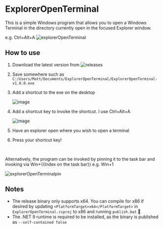 # ExplorerOpenTerminal

This is a simple Windows program that allows you to open a Windows Terminal in the directory currently open in the focused Explorer window.

e.g. Ctrl+Alt+A
![explorerOpenTerminal](https://github.com/user-attachments/assets/84e96531-90f6-4e6f-a0d8-b74bf7058f36)

## How to use
1. Download the latest version from ![releases](/releases)
2. Save somewhere such as `C:/Users/Matt/Documents/ExplorerOpenTerminal/ExplorerOpenTerminal-v1.0.0.exe`
3. Add a shortcut to the exe on the desktop

	![image](https://github.com/user-attachments/assets/cb44c096-2e61-473c-bcf6-addd3ba1ab36)

4. Add a shortcut key to invoke the shortcut. I use Ctrl+Alt+A

	![image](https://github.com/user-attachments/assets/32701795-d8fe-42ef-beb6-858b0006df21)

5. Have an explorer open where you wish to open a terminal
6. Press your shortcut key!
<br>

Alternatively, the program can be invoked by pinning it to the task bar and invoking via Win+{{Index on the task bar}} e.g. Win+1

![explorerOpenTerminalpin](https://github.com/user-attachments/assets/e6026bbd-87de-4834-9fa1-4afadec09aa7)

## Notes
* The release binary only supports x64. You can compile for x86 if desired by updating `<PlatformTarget>x64</PlatformTarget>` in `ExplorerOpenTerminal.csproj` to x86 and running `publish.bat` 🙂
* The .NET 9 runtime is required to be installed, as the binary is published as `--self-contained false`
